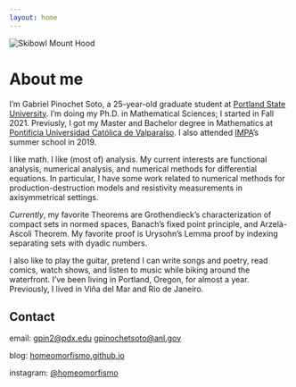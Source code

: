 ```yaml
---
layout: home
---
```


![Skibowl Mount Hood](/assets/pic1.png "Me at Skibowl Mount Hood")

# About me

I’m Gabriel Pinochet Soto, a 25-year-old graduate student at [Portland State University](https://www.pdx.edu/). I’m doing my Ph.D. in Mathematical Sciences; I started in Fall 2021. Previusly, I got my Master and Bachelor degree in Mathematics at [Pontificia Universidad Católica de Valparaíso](https://pucv.cl/). I also attended [IMPA](https://impa.br/)’s summer school in 2019.

I like math. I like (most of) analysis. My current interests are functional analysis, numerical analysis, and numerical methods for differential equations. In particular, I have some work related to numerical methods for production-destruction models and resistivity measurements in axisymmetrical settings.

*Currently*, my favorite Theorems are Grothendieck’s characterization of compact sets in normed spaces, Banach’s fixed point principle, and Arzelà-Ascoli Theorem. My favorite proof is Urysohn’s Lemma proof by indexing separating sets with dyadic numbers.

I also like to play the guitar, pretend I can write songs and poetry, read comics, watch shows, and listen to music while biking around the waterfront. I’ve been living in Portland, Oregon, for almost a year. Previously, I lived in Viña del Mar and Rio de Janeiro.

## Contact

email: [gpin2@pdx.edu](mailto:gpin2@pdx.edu) [gpinochetsoto@anl.gov](mailto:gpinochetsoto@anl.gov)

blog: [homeomorfismo.github.io](https://homeomorfismo.github.io/)

instagram: [@homeomorfismo](https://www.instagram.com/homeomorfismo/)
